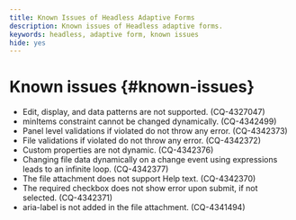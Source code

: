 ```yaml
---
title: Known Issues of Headless Adaptive Forms
description: Known issues of Headless adaptive forms.
keywords: headless, adaptive form, known issues
hide: yes
---
```


# Known issues {#known-issues}

* Edit, display, and data patterns are not supported. (CQ-4327047)
* minItems constraint cannot be changed dynamically. (CQ-4342499)
* Panel level validations if violated do not throw any error. (CQ-4342373)
* File validations if violated do not throw any error. (CQ-4342372)
* Custom properties are not dynamic. (CQ-4342376)
* Changing file data dynamically on a change event using expressions leads to an infinite loop. (CQ-4342377)
* The file attachment does not support Help text. (CQ-4342370)
* The required checkbox does not show error upon submit, if not selected. (CQ-4342371)
* aria-label is not added in the file attachment. (CQ-4341494)
